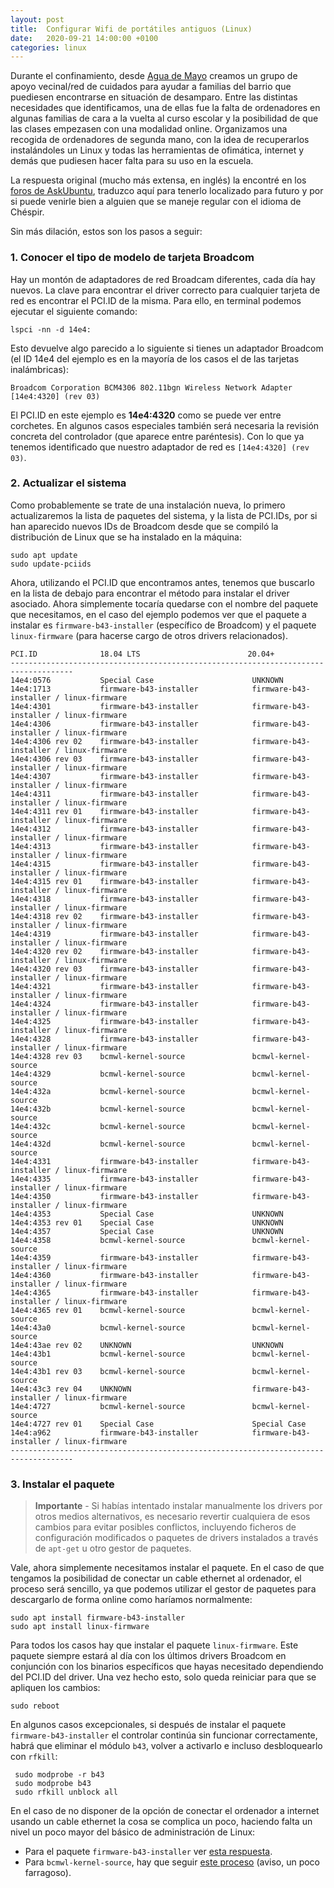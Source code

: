 ```yaml
---
layout: post
title:  Configurar Wifi de portátiles antiguos (Linux)
date:   2020-09-21 14:00:00 +0100
categories: linux 
---
```


Durante el confinamiento, desde [Agua de Mayo](https://asociacionaguademayo.org/) creamos un grupo de apoyo vecinal/red de cuidados para ayudar a familias del barrio que puediesen encontrarse en situación de desamparo. Entre las distintas necesidades que identificamos, una de ellas fue la falta de ordenadores en algunas familias de cara a la vuelta al curso escolar y la posibilidad de que las clases empezasen con una modalidad online. Organizamos una recogida de ordenadores de segunda mano, con la idea de recuperarlos instalándoles un Linux y todas las herramientas de ofimática, internet y demás que pudiesen hacer falta para su uso en la escuela. 

La respuesta original (mucho más extensa, en inglés) la encontré en los [foros de AskUbuntu](http://askubuntu.com/questions/55868/installing-broadcom-wireless-drivers), traduzco aquí para tenerlo localizado para futuro y por si puede venirle bien a alguien que se maneje regular con el idioma de Chéspir.

<!--more-->

Sin más dilación, estos son los pasos a seguir:

### 1. Conocer el tipo de modelo de tarjeta Broadcom

Hay un montón de adaptadores de red Broadcam diferentes, cada día hay nuevos. La clave para encontrar el driver correcto para cualquier tarjeta de red es encontrar el PCI.ID de la misma. Para ello, en terminal podemos ejecutar el siguiente comando:

```
lspci -nn -d 14e4:
```

Esto devuelve algo parecido a lo siguiente si tienes un adaptador Broadcom (el ID 14e4 del ejemplo es en la mayoría de los casos el de las tarjetas inalámbricas):
```
Broadcom Corporation BCM4306 802.11bgn Wireless Network Adapter [14e4:4320] (rev 03)
```

El PCI.ID en este ejemplo es **14e4:4320** como se puede ver entre corchetes. En algunos casos especiales también será necesaria la revisión concreta del controlador (que aparece entre paréntesis). Con lo que ya tenemos identificado que nuestro adaptador de red es `[14e4:4320] (rev 03)`.


### 2. Actualizar el sistema

Como probablemente se trate de una instalación nueva, lo primero actualizaremos la lista de paquetes del sistema, y la lista de PCI.IDs, por si han aparecido nuevos IDs de Broadcom desde que se compiló la distribución de Linux que se ha instalado en la máquina:

    sudo apt update
    sudo update-pciids

Ahora, utilizando el PCI.ID que encontramos antes, tenemos que buscarlo en la lista de debajo para encontrar el método para instalar el driver asociado. Ahora simplemente tocaría quedarse con el nombre del paquete que necesitamos, en el caso del ejemplo podemos ver que el paquete a instalar es  `firmware-b43-installer` (específico de Broadcom) y el paquete `linux-firmware` (para hacerse cargo de otros drivers relacionados).


    PCI.ID      	    18.04 LTS 	 	                 20.04+
    ------------------------------------------------------------------------------------
    14e4:0576	    	Special Case                      UNKNOWN      
    14e4:1713  	    	firmware-b43-installer            firmware-b43-installer / linux-firmware      
    14e4:4301  	    	firmware-b43-installer            firmware-b43-installer / linux-firmware      
    14e4:4306	    	firmware-b43-installer            firmware-b43-installer / linux-firmware      
    14e4:4306 rev 02	firmware-b43-installer            firmware-b43-installer / linux-firmware      
    14e4:4306 rev 03	firmware-b43-installer            firmware-b43-installer / linux-firmware      
    14e4:4307	    	firmware-b43-installer            firmware-b43-installer / linux-firmware      
    14e4:4311	    	firmware-b43-installer            firmware-b43-installer / linux-firmware      
    14e4:4311 rev 01   	firmware-b43-installer            firmware-b43-installer / linux-firmware      
    14e4:4312	        firmware-b43-installer            firmware-b43-installer / linux-firmware      
    14e4:4313	    	firmware-b43-installer            firmware-b43-installer / linux-firmware      		   
    14e4:4315       	firmware-b43-installer            firmware-b43-installer / linux-firmware      
    14e4:4315 rev 01    firmware-b43-installer            firmware-b43-installer / linux-firmware
    14e4:4318	        firmware-b43-installer            firmware-b43-installer / linux-firmware      		    
    14e4:4318 rev 02    firmware-b43-installer            firmware-b43-installer / linux-firmware      		    
    14e4:4319	        firmware-b43-installer            firmware-b43-installer / linux-firmware      		   
    14e4:4320 rev 02	firmware-b43-installer            firmware-b43-installer / linux-firmware      		   
    14e4:4320 rev 03	firmware-b43-installer            firmware-b43-installer / linux-firmware      		
    14e4:4321	    	firmware-b43-installer            firmware-b43-installer / linux-firmware  
    14e4:4324           firmware-b43-installer            firmware-b43-installer / linux-firmware      	
    14e4:4325		    firmware-b43-installer            firmware-b43-installer / linux-firmware      
    14e4:4328		    firmware-b43-installer            firmware-b43-installer / linux-firmware
    14e4:4328 rev 03	bcmwl-kernel-source               bcmwl-kernel-source      
    14e4:4329		    bcmwl-kernel-source	              bcmwl-kernel-source        
    14e4:432a	       	bcmwl-kernel-source	              bcmwl-kernel-source        
    14e4:432b           bcmwl-kernel-source	              bcmwl-kernel-source        
    14e4:432c  	       	bcmwl-kernel-source	              bcmwl-kernel-source        
    14e4:432d	    	bcmwl-kernel-source	              bcmwl-kernel-source       
    14e4:4331	    	firmware-b43-installer            firmware-b43-installer / linux-firmware          
    14e4:4335	    	firmware-b43-installer            firmware-b43-installer / linux-firmware      
    14e4:4350	    	firmware-b43-installer            firmware-b43-installer / linux-firmware  
    14e4:4353	    	Special Case 		              UNKNOWN        
    14e4:4353 rev 01   	Special Case 		              UNKNOWN                 
    14e4:4357	    	Special Case 		              UNKNOWN        
    14e4:4358	    	bcmwl-kernel-source	              bcmwl-kernel-source
    14e4:4359	    	firmware-b43-installer	          firmware-b43-installer / linux-firmware       
    14e4:4360	    	firmware-b43-installer            firmware-b43-installer / linux-firmware    
    14e4:4365	    	firmware-b43-installer            firmware-b43-installer / linux-firmware      
    14e4:4365 rev 01	bcmwl-kernel-source               bcmwl-kernel-source      
    14e4:43a0 	    	bcmwl-kernel-source	              bcmwl-kernel-source
    14e4:43ae rev 02    UNKNOWN                           UNKNOWN  	  
    14e4:43b1 	    	bcmwl-kernel-source	              bcmwl-kernel-source      	 
    14e4:43b1 rev 03    bcmwl-kernel-source               bcmwl-kernel-source              
    14e4:43c3 rev 04    UNKNOWN                           firmware-b43-installer / linux-firmware                      
    14e4:4727	    	bcmwl-kernel-source		          bcmwl-kernel-source        
    14e4:4727 rev 01   	Special Case                      Special Case         
    14e4:a962	    	firmware-b43-installer            firmware-b43-installer / linux-firmware      
    ------------------------------------------------------------------------------------


### 3. Instalar el paquete 

>  **Importante** - Si habías intentado instalar manualmente los drivers por otros medios alternativos, es necesario revertir cualquiera de esos cambios para evitar posibles conflictos, incluyendo ficheros de configuración modificados o paquetes de drivers instalados a través de `apt-get` u otro gestor de paquetes.

Vale, ahora simplemente necesitamos instalar el paquete. En el caso de que tengamos la posibilidad de conectar un cable ethernet al ordenador, el proceso será sencillo, ya que podemos utilizar el gestor de paquetes para descargarlo de forma online como haríamos normalmente:

    sudo apt install firmware-b43-installer
    sudo apt install linux-firmware

Para todos los casos hay que instalar el paquete `linux-firmware`. Este paquete siempre estará al día con los últimos drivers Broadcom en conjunción con los binarios específicos que hayas necesitado dependiendo del PCI.ID del driver. Una vez hecho esto, solo queda reiniciar para que se apliquen los cambios:

    sudo reboot

En algunos casos excepcionales, si después de instalar el paquete `firmware-b43-installer` el controlar continúa sin funcionar correctamente, habrá que eliminar el módulo `b43`, volver a activarlo e incluso desbloquearlo con `rfkill`:

     sudo modprobe -r b43
     sudo modprobe b43    
     sudo rfkill unblock all  

En el caso de no disponer de la opción de conectar el ordenador a internet usando un cable ethernet la cosa se complica un poco, haciendo falta un nivel un poco mayor del básico de administración de Linux:

* Para el paquete `firmware-b43-installer` ver [esta respuesta](https://askubuntu.com/a/730813/167850).
* Para `bcmwl-kernel-source`, hay que seguir [este proceso](https://askubuntu.com/questions/626642/how-to-install-broadcom-wireless-drivers-offline/626653#626653) (aviso, un poco farragoso).
